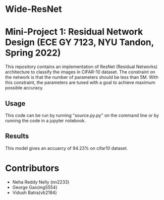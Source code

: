 # Wide-ResNet
# Mini-Project 1: Residual Network Design (ECE GY 7123, NYU Tandon, Spring 2022)

This repository contains an implementation of ResNet (Residual Networks) architecture to classify the images in CIFAR-10 dataset. The constraint on the network is that the number of parameters should be less than 5M. With this constraint, the parameters are tuned with a goal to achieve maximum possible accuracy.

## Usage
This code can be run by running "source.py.py" on the command line or by running the code in a jupyter notebook.

## Results
This model gives an accuarcy of 94.23% on cifar10 dataset.


# Contributors
 - Neha Reddy Nelly (nn2233)
 - George Gao(mg5554)
 - Vidush Batra(vb2184)
